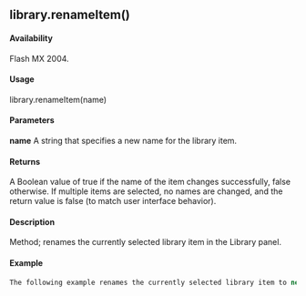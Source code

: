 ## library.renameItem()

#### Availability

Flash MX 2004.

#### Usage

library.renameItem(name)

#### Parameters

**name** A string that specifies a new name for the library item.

#### Returns

A Boolean value of true if the name of the item changes successfully, false otherwise. If multiple items are selected, no names are changed, and the return value is false (to match user interface behavior).

#### Description

Method; renames the currently selected library item in the Library panel.

#### Example

```javascript
The following example renames the currently selected library item to new name: fl.getDocumentDOM().library.renameItem("new name");

```